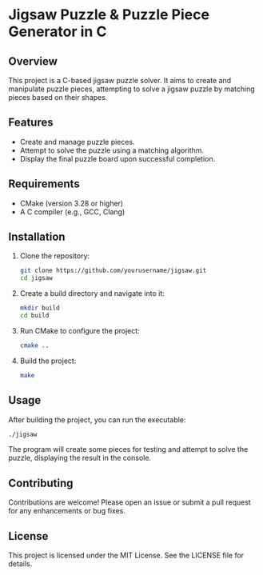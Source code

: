 # Jigsaw Puzzle & Puzzle Piece Generator in C

## Overview
This project is a C-based jigsaw puzzle solver. It aims to create and manipulate puzzle pieces, attempting to solve a jigsaw puzzle by matching pieces based on their shapes.

## Features
- Create and manage puzzle pieces.
- Attempt to solve the puzzle using a matching algorithm.
- Display the final puzzle board upon successful completion.

## Requirements
- CMake (version 3.28 or higher)
- A C compiler (e.g., GCC, Clang)

## Installation

1. Clone the repository:
   ```bash
   git clone https://github.com/yourusername/jigsaw.git
   cd jigsaw
   ```

2. Create a build directory and navigate into it:
   ```bash
   mkdir build
   cd build
   ```

3. Run CMake to configure the project:
   ```bash
   cmake ..
   ```

4. Build the project:
   ```bash
   make
   ```

## Usage
After building the project, you can run the executable:
```bash
./jigsaw
```

The program will create some pieces for testing and attempt to solve the puzzle, displaying the result in the console.

## Contributing
Contributions are welcome! Please open an issue or submit a pull request for any enhancements or bug fixes.

## License
This project is licensed under the MIT License. See the LICENSE file for details.
